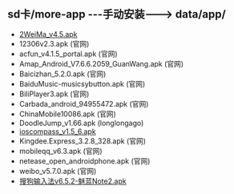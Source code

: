 ## sd卡/more-app ---手动安装---> data/app/

* [2WeiMa_v4.5.apk](http://android.25pp.com/detail_248799.html)
* 12306v2.3.apk (官网)
* acfun_v4.1.5_portal.apk (官网)
* Amap_Android_V7.6.6.2059_GuanWang.apk (官网)
* Baicizhan_5.2.0.apk (官网)
* BaiduMusic-musicsybutton.apk (官网)
* BiliPlayer3.apk (官网)
* Carbada_android_94955472.apk (官网)
* ChinaMobile10086.apk (官网)
* DoodleJump_v1.66.apk (longlongago)
* [ioscompass_v1.5_6.apk](http://soft.shouji.com.cn/down/31064.html)
* Kingdee.Express_3.2.8_328.apk (官网)
* mobileqq_v6.3.apk (官网)
* netease_open_androidphone.apk (官网)
* weibo_v5.7.0.apk (官网)
* [搜狗输入法v6.5.2-魅蓝Note2.apk](http://bbs.zhiyoo.com/thread-9664671-1-1.html)
